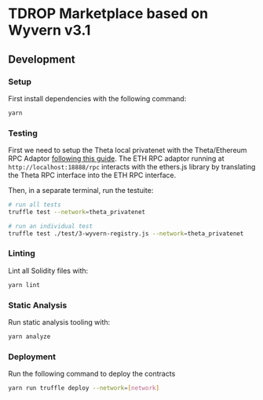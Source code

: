 # TDROP Marketplace based on Wyvern v3.1

## Development

### Setup

First install dependencies with the following command:

```bash
yarn
```

### Testing

First we need to setup the Theta local privatenet with the Theta/Ethereum RPC Adaptor [following this guide](https://docs.thetatoken.org/docs/setup-local-theta-ethereum-rpc-adaptor). The ETH RPC adaptor running at `http://localhost:18888/rpc` interacts with the ethers.js library by translating the Theta RPC interface into the ETH RPC interface.

Then, in a separate terminal, run the testuite:

```bash
# run all tests
truffle test --network=theta_privatenet

# run an individual test
truffle test ./test/3-wyvern-registry.js --network=theta_privatenet
```

### Linting

Lint all Solidity files with:

```bash
yarn lint
```

### Static Analysis

Run static analysis tooling with:

```bash
yarn analyze
```

### Deployment

Run the following command to deploy the contracts

```bash
yarn run truffle deploy --network=[network]
```
